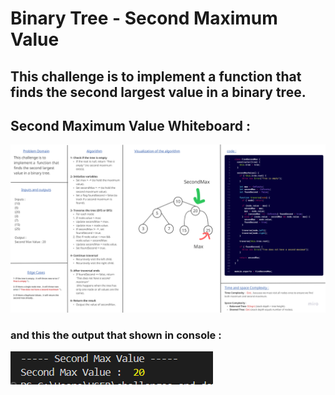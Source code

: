 # Binary Tree - Second Maximum Value

## This challenge is to implement a function that finds the second largest value in a binary tree.

## Second Maximum Value Whiteboard :

![SecondMaximumValueClass](../images/SecondMaxClass.png)

### and this the output that shown in console :

![SecondMaximumValueOutput](../images/SecondMaxOutput.png)